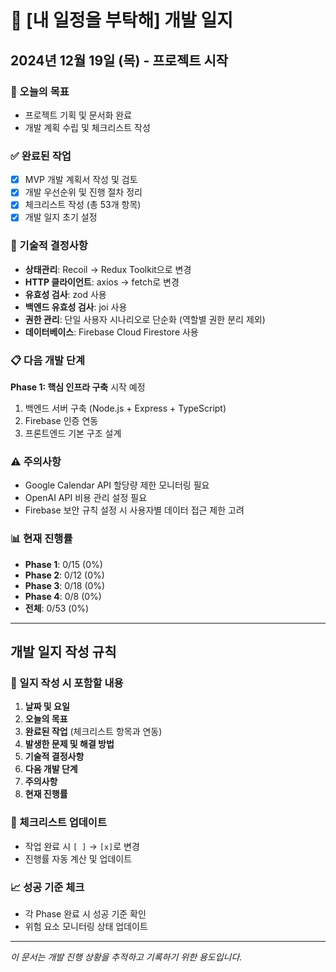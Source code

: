 # 📝 [내 일정을 부탁해] 개발 일지

## 2024년 12월 19일 (목) - 프로젝트 시작

### 🎯 오늘의 목표
- 프로젝트 기획 및 문서화 완료
- 개발 계획 수립 및 체크리스트 작성

### ✅ 완료된 작업
- [x] MVP 개발 계획서 작성 및 검토
- [x] 개발 우선순위 및 진행 절차 정리
- [x] 체크리스트 작성 (총 53개 항목)
- [x] 개발 일지 초기 설정

### 🔧 기술적 결정사항
- **상태관리**: Recoil → Redux Toolkit으로 변경
- **HTTP 클라이언트**: axios → fetch로 변경
- **유효성 검사**: zod 사용
- **백엔드 유효성 검사**: joi 사용
- **권한 관리**: 단일 사용자 시나리오로 단순화 (역할별 권한 분리 제외)
- **데이터베이스**: Firebase Cloud Firestore 사용

### 📋 다음 개발 단계
**Phase 1: 핵심 인프라 구축** 시작 예정
1. 백엔드 서버 구축 (Node.js + Express + TypeScript)
2. Firebase 인증 연동
3. 프론트엔드 기본 구조 설계

### ⚠️ 주의사항
- Google Calendar API 할당량 제한 모니터링 필요
- OpenAI API 비용 관리 설정 필요
- Firebase 보안 규칙 설정 시 사용자별 데이터 접근 제한 고려

### 📊 현재 진행률
- **Phase 1**: 0/15 (0%)
- **Phase 2**: 0/12 (0%)
- **Phase 3**: 0/18 (0%)
- **Phase 4**: 0/8 (0%)
- **전체**: 0/53 (0%)

---

## 개발 일지 작성 규칙

### 📅 일지 작성 시 포함할 내용
1. **날짜 및 요일**
2. **오늘의 목표**
3. **완료된 작업** (체크리스트 항목과 연동)
4. **발생한 문제 및 해결 방법**
5. **기술적 결정사항**
6. **다음 개발 단계**
7. **주의사항**
8. **현재 진행률**

### 🔄 체크리스트 업데이트
- 작업 완료 시 `[ ]` → `[x]`로 변경
- 진행률 자동 계산 및 업데이트

### 📈 성공 기준 체크
- 각 Phase 완료 시 성공 기준 확인
- 위험 요소 모니터링 상태 업데이트

---

*이 문서는 개발 진행 상황을 추적하고 기록하기 위한 용도입니다.* 
